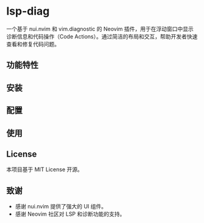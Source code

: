 # lsp-diag

一个基于 nui.nvim 和 vim.diagnostic 的 Neovim 插件，用于在浮动窗口中显示诊断信息和代码操作（Code Actions）。通过简洁的布局和交互，帮助开发者快速查看和修复代码问题。

## 功能特性

## 安装

## 配置

## 使用

## License
本项目基于 MIT License 开源。

## 致谢
- 感谢 nui.nvim 提供了强大的 UI 组件。
- 感谢 Neovim 社区对 LSP 和诊断功能的支持。
